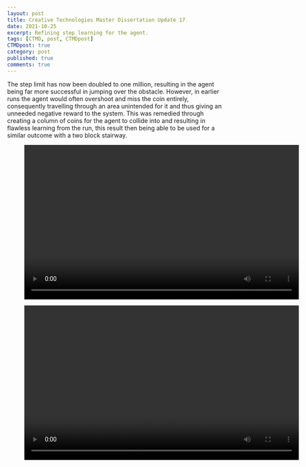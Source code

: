 ```yaml
---
layout: post
title: Creative Technologies Master Dissertation Update 17
date: 2021-10-25
excerpt: Refining step learning for the agent.
tags: [CTMD, post, CTMDpost]
CTMDpost: true
category: post
published: true
comments: true
---
```

The step limit has now been doubled to one million, resulting in the agent being far more successful in jumping over the obstacle. However, in earlier runs the agent would often overshoot and miss the coin entirely, consequently travelling through an area unintended for it and thus giving an unneeded negative reward to the system. This was remedied through creating a column of coins for the agent to collide into and resulting in flawless learning from the run, this result then being able to be used for a similar outcome with a two block stairway.

<figure class="video_container">
  <video width="640" height="360" controls="true" allowfullscreen="true">
    <source src="https://zd2horton.github.io/assets/video/24th MillionSteps One Block.mp4" type="video/mp4">
  </video>
</figure>

<figure class="video_container">
  <video width="640" height="360" controls="true" allowfullscreen="true">
    <source src="https://zd2horton.github.io/assets/video/25th Coin 4 Row Showcase Pre Gap.mp4" type="video/mp4">
  </video>
</figure>